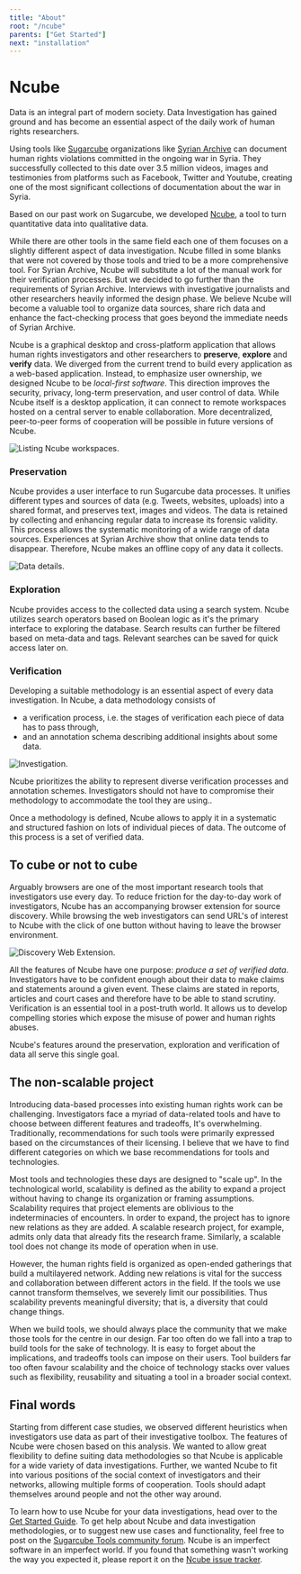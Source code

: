 ```yaml
---
title: "About"
root: "/ncube"
parents: ["Get Started"]
next: "installation"
---
```


# Ncube

Data is an integral part of modern society. Data Investigation has gained ground and has become an essential aspect of the daily work of human rights researchers.

Using tools like [Sugarcube](/sugarcube) organizations like [Syrian Archive](https://syrianarchive.org) can document human rights violations committed in the ongoing war in Syria. They successfully collected to this date over 3.5 million videos, images and testimonies from platforms such as Facebook, Twitter and Youtube, creating one of the most significant collections of documentation about the war in Syria.

Based on our past work on Sugarcube, we developed [Ncube](/ncube), a tool to turn quantitative data into qualitative data.

While there are other tools in the same field each one of them focuses on a slightly different aspect of data investigation. Ncube filled in some blanks that were not covered by those tools and tried to be a more comprehensive tool. For Syrian Archive, Ncube will substitute a lot of the manual work for their verification processes. But we decided to go further than the requirements of Syrian Archive. Interviews with investigative journalists and other researchers heavily informed the design phase. We believe Ncube will become a valuable tool to organize data sources, share rich data and enhance the fact-checking process that goes beyond the immediate needs of Syrian Archive.

Ncube is a graphical desktop and cross-platform application that allows human rights investigators and other researchers to **preserve**, **explore** and **verify** data. We diverged from the current trend to build every application as a web-based application. Instead, to emphasize user ownership, we designed Ncube to be _local-first software_. This direction improves the security, privacy, long-term preservation, and user control of data. While Ncube itself is a desktop application, it can connect to remote workspaces hosted on a central server to enable collaboration. More decentralized, peer-to-peer forms of cooperation will be possible in future versions of Ncube.

<img src="../assets/ncube/screenshots/workspaces.png" alt="Listing Ncube workspaces." />

### Preservation

Ncube provides a user interface to run Sugarcube data processes. It unifies different types and sources of data (e.g. Tweets, websites, uploads) into a shared format, and preserves text, images and videos. The data is retained by collecting and enhancing regular data to increase its forensic validity. This process allows the systematic monitoring of a wide range of data sources. Experiences at Syrian Archive show that online data tends to disappear. Therefore, Ncube makes an offline copy of any data it collects.

<img src="../assets/ncube/screenshots/data_details.png" alt="Data details." />

### Exploration

Ncube provides access to the collected data using a search system. Ncube utilizes search operators based on Boolean logic as it's the primary interface to exploring the database. Search results can further be filtered based on meta-data and tags. Relevant searches can be saved for quick access later on.

### Verification

Developing a suitable methodology is an essential aspect of every data investigation. In Ncube, a data methodology consists of

- a verification process, i.e. the stages of verification each piece of data has to pass through,
- and an annotation schema describing additional insights about some data.

<img src="../assets/ncube/screenshots/investigation.png" alt="Investigation." />

Ncube prioritizes the ability to represent diverse verification processes and annotation schemes. Investigators should not have to compromise their methodology to accommodate the tool they are using..

Once a methodology is defined, Ncube allows to apply it in a systematic and structured fashion on lots of individual pieces of data. The outcome of this process is a set of verified data.

## To cube or not to cube

Arguably browsers are one of the most important research tools that investigators use every day. To reduce friction for the day-to-day work of investigators, Ncube has an accompanying browser extension for source discovery. While browsing the web investigators can send URL's of interest to Ncube with the click of one button without having to leave the browser environment.

<img src="../assets/ncube/screenshots/discovery.png" alt="Discovery Web Extension." />

All the features of Ncube have one purpose: _produce a set of verified data_. Investigators have to be confident enough about their data to make claims and statements around a given event. These claims are stated in reports, articles and court cases and therefore have to be able to stand scrutiny. Verification is an essential tool in a post-truth world. It allows us to develop compelling stories which expose the
misuse of power and human rights abuses.

Ncube's features around the preservation, exploration and verification of data all serve this single goal.

## The non-scalable project

Introducing data-based processes into existing human rights work can be challenging. Investigators face a myriad of data-related tools and have to choose between different features and tradeoffs, It's overwhelming. Traditionally, recommendations for such tools were primarily expressed based on the circumstances of their licensing. I believe that we have to find different categories on which we base recommendations for tools and technologies.

Most tools and technologies these days are designed to "scale up". In the technological world, scalability is defined as the ability to expand a project without having to change its organization or framing assumptions. Scalability requires that project elements are oblivious to the indeterminacies of encounters. In order to expand, the project has to ignore new relations as they are added. A scalable research project, for example, admits only data that already fits the research frame. Similarly, a scalable tool does not change its mode of operation when in use.

However, the human rights field is organized as open-ended gatherings that build a multilayered network. Adding new relations is vital for the success and collaboration between different actors in the field. If the tools we use cannot transform themselves, we severely limit our possibilities. Thus scalability prevents meaningful diversity; that is, a diversity that could change things.

When we build tools, we should always place the community that we make those tools for the centre in our design. Far too often do we fall into a trap to build tools for the sake of technology. It is easy to forget about the implications, and tradeoffs tools can impose on their users. Tool builders far too often favour scalability and the choice of technology stacks over values such as flexibility, reusability and situating a tool in a broader social context.

## Final words

Starting from different case studies, we observed different heuristics when investigators use data as part of their investigative toolbox. The features of Ncube were chosen based on this analysis. We wanted to allow great flexibility to define suiting data methodologies so that Ncube is applicable for a wide variety of data investigations. Further, we wanted Ncube to fit into various positions of the social context of investigators and their networks, allowing multiple forms of cooperation. Tools should adapt themselves around people and not the other way around.

To learn how to use Ncube for your data investigations, head over to the [Get Started Guide](/ncube/get-started). To get help about Ncube and data investigation methodologies, or to suggest new use cases and functionality, feel free to post on the [Sugarcube Tools community forum](https://users.sugarcubetools.net). Ncube is an imperfect software in an imperfect world. If you found that something wasn't working the way you expected it, please report it on the [Ncube issue tracker](https://github.com/critocrito/ncube/issues).
